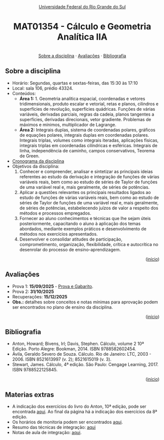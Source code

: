 <br /><a name="readme-top"></a>
<div align="center">
  <p align="center"><a href="http://www.ufrgs.br/">Universidade Federal do Rio Grande do Sul</a></p>
  <h1 align="center">MAT01354 - Cálculo e Geometria Analítica IIA</h1>
  <p align="center">
    <br />
    <a href="#sobre-a-disciplina">Sobre a disciplina</a>
    ·
    <a href="#avaliações">Avaliações</a>
    ·
    <a href="#bibliografia">Bibliografia</a>
  </p>
</div>


## Sobre a disciplina
 - Horário: Segundas, quartas e sextas-feiras, das 15:30 às 17:10
 - Local: sala 106, prédio 43324.
 - Conteúdos: 
    - **Área 1:** 1. Geometria analítica espacial, coordenadas e vetores tridimensionais, produto escalar e vetorial, retas e planos, cilindros e superfícies de revolução, superfícies quádricas. Funções de várias variáveis, derivadas parciais, regras da cadeia, planos tangentes a superfícies, derivadas direcionais, vetor gradiente. Problemas de máximos e mínimos, multiplicador de Lagrange. 
    - **Área 2:** Integrais duplas, sistema de coordenadas polares, gráficos de equações polares, integrais duplas em coordenadas polares. Integrais triplas, volumes como integrais iteradas, aplicações físicas, integrais triplas em coordenadas cilíndricas e esféricas. Integrais de linha, independência de caminho, campos conservativos, Teorema de Green. 
 - [Cronograma da disciplina](cronograma_MAT01354_202502.pdf)
 - Objetivos da disciplina:
   1. Conhecer e compreender, analisar e sintetizar as principais ideias referentes ao estudo da derivação e integração de funções de várias variáveis reais, bem como ao estudo de séries de Taylor de funções de uma variável real e, mais geralmente, de séries de potências.  
   2. Aplicar a questões relevantes os principais resultados ligados ao estudo de funções de várias variáveis reais, bem como ao estudo de séries de Taylor de funções de uma variável real e, mais geralmente, de séries de potências, estabelecendo juízos de valor a respeito dos métodos e processos empregados.  
   3. Fornecer ao aluno conhecimentos e técnicas que lhe sejam úteis posteriormente, capacitando o aluno à aplicação dos temas abordados, mediante exemplos práticos e desenvolvimento de métodos nos exercícios apresentados. 
   4. Desenvolver e consolidar atitudes de participação, comprometimento, organização, flexibilidade, crítica e autocrítica no desenrolar do processo de ensino-aprendizagem. 

<p align="right">(<a href="#readme-top">início</a>)</p>

## Avaliações

- Prova 1: **15/09/2025** - [Prova e Gabarito](avaliacao_MAT01354_202502_area1_gabarito.pdf).
- Prova 2: **31/10/2025**
- Recuperações: **15/12/2025**
- **Obs.:** detalhes sobre conceitos e notas mínimas para aprovação podem ser encontrados no plano de ensino da disciplina.

<p align="right">(<a href="#readme-top">início</a>)</p>


## Bibliografia

- Anton, Howard; Bivens, Irl; Davis, Stephen. Cálculo, volume 2 10ª Edição. Porto Alegre: Bookman, 2014. ISBN 9788582602454. 
- Ávila, Geraldo Severo de Souza. Cálculo. Rio de Janeiro: LTC, 2003 - 2006. ISBN 8521613997 (v. 2); 8521615019 (v. 3). 
- Stewart, James. Cálculo, 4ª edição. São Paulo: Cengage Learning, 2017. ISBN 9788522125845. 
 
<p align="right">(<a href="#readme-top">início</a>)</p>

## Materias extras

- A indicação dos exercícios do livro do Anton, 10ª edição, pode ser encontrada [aqui](http://www.mat.ufrgs.br/~mat01354/2exerN.html). Ao final da página há a indicação dos exercícios da 8ª edição. 
- Os horários de monitoria podem ser encontrados [aqui](horarios_monitoria.pdf).
- Resumo das técnicas de integração: [aqui](MAT01354_resumo_integrais.pdf)
- Notas de aula de integração: [aqui](MAT01354_notas_de_aula.pdf).